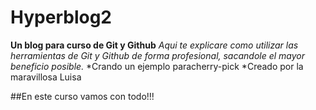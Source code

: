 # Hyperblog2
**Un blog para curso de Git y Github**
*Aqui te explicare como utilizar las herramientas de Git y Github de forma profesional, sacandole el mayor beneficio posible.*
*Crando un ejemplo paracherry-pick
*Creado por la maravillosa Luisa 

##En este curso vamos con todo!!!

